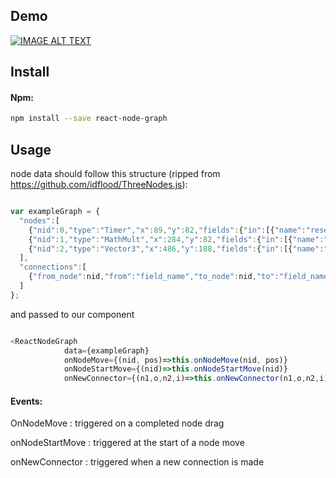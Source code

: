 
## Demo

[![IMAGE ALT TEXT](http://img.youtube.com/vi/C-pETutAfrE/1.jpg)](http://www.youtube.com/watch?v=C-pETutAfrE "React Node Graph Demo")

## Install

#### Npm:
```sh
npm install --save react-node-graph
```

## Usage

node data should follow this structure (ripped from https://github.com/idflood/ThreeNodes.js):

```js

var exampleGraph = {
  "nodes":[
    {"nid":0,"type":"Timer","x":89,"y":82,"fields":{"in":[{"name":"reset"},{"name":"pause"},{"name":"max"}],"out":[{"name":"out"}]}},
    {"nid":1,"type":"MathMult","x":284,"y":82,"fields":{"in":[{"name":"in"},{"name":"factor"}],"out":[{"name":"out"}]}},
    {"nid":2,"type":"Vector3","x":486,"y":188,"fields":{"in":[{"name":"xyz"},{"name":"x"},{"name":"y"},{"name":"z"}],"out":[{"name":"xyz"},{"name":"x"},{"name":"y"},{"name":"z"}]}}
  ],
  "connections":[
    {"from_node":nid,"from":"field_name","to_node":nid,"to":"field_name"},
  ]
};

```

and passed to our component

```js

<ReactNodeGraph 
            data={exampleGraph} 
            onNodeMove={(nid, pos)=>this.onNodeMove(nid, pos)}
            onNodeStartMove={(nid)=>this.onNodeStartMove(nid)}
            onNewConnector={(n1,o,n2,i)=>this.onNewConnector(n1,o,n2,i)} />

```

#### Events:

OnNodeMove : triggered on a completed node drag

onNodeStartMove : triggered at the start of a node move

onNewConnector : triggered when a new connection is made

